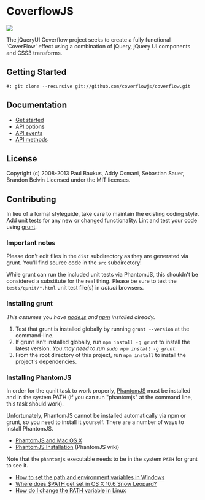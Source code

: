 # CoverflowJS

![](https://raw.github.com/coverflowjs/coverflow/master/demo/img/screenshot.png)

The jQueryUI Coverflow project seeks to create a fully functional 'CoverFlow' effect using a combination of jQuery, jQuery UI components and CSS3 transforms.

## Getting Started

`#: git clone --recursive git://github.com/coverflowjs/coverflow.git`

## Documentation

 - [Get started](http://coverflowjs.github.io/coverflow/tutorial/get-started/)
 - [API options](http://coverflowjs.github.io/coverflow/api/options/)
 - [API events](http://coverflowjs.github.io/coverflow/api/events/)
 - [API methods](http://coverflowjs.github.io/coverflow/api/methods/)

## License
Copyright (c) 2008-2013 Paul Baukus, Addy Osmani, Sebastian Sauer, Brandon Belvin
Licensed under the MIT licenses.

## Contributing
In lieu of a formal styleguide, take care to maintain the existing coding style. Add unit tests for any new or changed functionality. Lint and test your code using [grunt](http://gruntjs.com).

### Important notes
Please don't edit files in the `dist` subdirectory as they are generated via grunt. You'll find source code in the `src` subdirectory!

While grunt can run the included unit tests via PhantomJS, this shouldn't be considered a substitute for the real thing. Please be sure to test the `tests/qunit/*.html` unit test file(s) in _actual_ browsers.

### Installing grunt
_This assumes you have [node.js](http://nodejs.org/) and [npm](http://npmjs.org/) installed already._

1. Test that grunt is installed globally by running `grunt --version` at the command-line.
1. If grunt isn't installed globally, run `npm install -g grunt` to install the latest version. _You may need to run `sudo npm install -g grunt`._
1. From the root directory of this project, run `npm install` to install the project's dependencies.

### Installing PhantomJS

In order for the qunit task to work properly, [PhantomJS](http://www.phantomjs.org/) must be installed and in the system PATH (if you can run "phantomjs" at the command line, this task should work).

Unfortunately, PhantomJS cannot be installed automatically via npm or grunt, so you need to install it yourself. There are a number of ways to install PhantomJS.

* [PhantomJS and Mac OS X](http://ariya.ofilabs.com/2012/02/phantomjs-and-mac-os-x.html)
* [PhantomJS Installation](http://code.google.com/p/phantomjs/wiki/Installation) (PhantomJS wiki)

Note that the `phantomjs` executable needs to be in the system `PATH` for grunt to see it.

* [How to set the path and environment variables in Windows](http://www.computerhope.com/issues/ch000549.htm)
* [Where does $PATH get set in OS X 10.6 Snow Leopard?](http://superuser.com/questions/69130/where-does-path-get-set-in-os-x-10-6-snow-leopard)
* [How do I change the PATH variable in Linux](https://www.google.com/search?q=How+do+I+change+the+PATH+variable+in+Linux)
